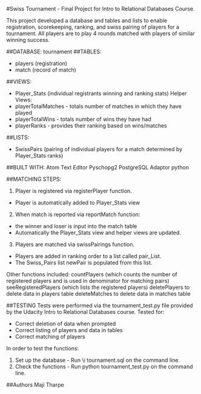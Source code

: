 #Swiss Tournament - Final Project for Intro to Relational Databases Course.

This project developed a database and tables and lists to enable registration, scorekeeping, ranking, and swiss pairing of players for a tournament. All players are to play 4 rounds matched with players of similar winning success.

##DATABASE:
  tournament
##TABLES:
  * players (registration)
  * match (record of match)

##VIEWS:

  * Player_Stats (individual registrants winning and ranking stats)
    Helper Views:
  * playerTotalMatches - totals number of matches in which they have played
  * playerTotalWins - totals number of wins they have had
  * playerRanks - provides their ranking based on wins/matches


##LISTS:

  * SwissPairs (pairing of individual players for a match determined by Player_Stats ranks)

##BUILT WITH:
  Atom Text Editor
  Pyschopg2 PostgreSQL Adaptor
  python

##MATCHING STEPS:
1. Player is registered via registerPlayer function.
  * Player is automatically added to Player_Stats view

2. When match is reported via reportMatch function:
  * the winner and loser is input into the match table
  * Automatically the Player_Stats view and helper views are updated.

3. Players are matched via swissPairings function.
  * Players are added in ranking order to a list called pair_List.
  * The Swiss_Pairs list newPair is populated from this list.

Other functions included:
  countPlayers (which counts the number of registered players and is used in denominator for matching pairs)
  seeRegisteredPlayers (which lists the registered players)
  deletePlayers to delete data in players table
  deleteMatches to delete data in matches table

##TESTING
  Tests were performed via the tournament_test.py file provided by the Udacity Intro to Relational Databases course.  Tested for:
  * Correct deletion of data when prompted
  * Correct listing of players and data in tables
  * Correct matching of players

In order to test the functions:
1. Set up the database - Run \i tournament.sql on the command line.
2. Check the functions - Run python tournament_test.py on the command line.


##Authors
  Maji Tharpe

